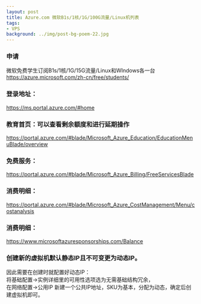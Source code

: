 ```yaml
---
layout: post
title: Azure.com 微软B1s/1核/1G/100G流量/Linux机列表
tags:
- VPS
background: ../img/post-bg-poem-22.jpg
---
```


### 申请
微软免费学生订阅B1s/1核/1G/15G流量/Linux和WIndows各一台<br>
https://azure.microsoft.com/zh-cn/free/students/

### 登录地址：
https://ms.portal.azure.com/#home

### 教育首页：可以查看剩余额度和进行延期操作
https://portal.azure.com/#blade/Microsoft_Azure_Education/EducationMenuBlade/overview

### 免费服务：
https://portal.azure.com/#blade/Microsoft_Azure_Billing/FreeServicesBlade

### 消费明细：
https://portal.azure.com/#blade/Microsoft_Azure_CostManagement/Menu/costanalysis

### 消费明细：
https://www.microsoftazuresponsorships.com/Balance

### 创建新的虚拟机默认静态IP且不可变更为动态IP。

因此需要在创建时就配置好动态IP：<br>
将基础配置→实例详细里的可用性选项选为无需基础结构冗余，<br>
在网络配置→公用IP 新建一个公共IP地址，SKU为基本，分配为动态，确定后创建虚拟机即可。<br>